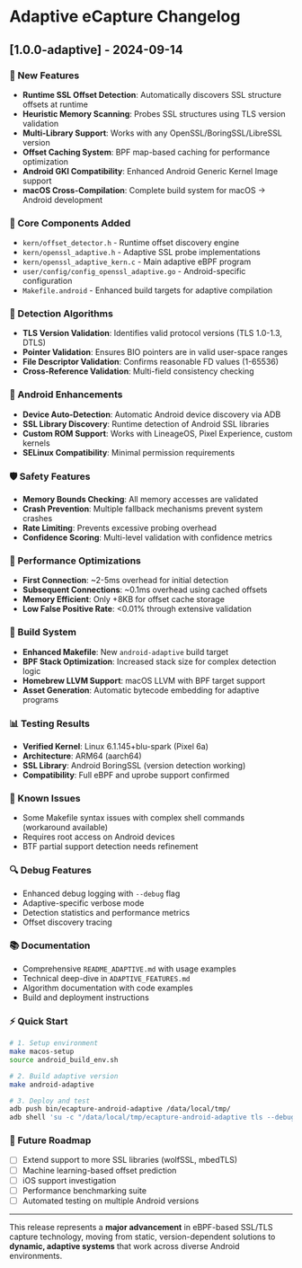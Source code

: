 # Adaptive eCapture Changelog

## [1.0.0-adaptive] - 2024-09-14

### 🚀 New Features
- **Runtime SSL Offset Detection**: Automatically discovers SSL structure offsets at runtime
- **Heuristic Memory Scanning**: Probes SSL structures using TLS version validation
- **Multi-Library Support**: Works with any OpenSSL/BoringSSL/LibreSSL version
- **Offset Caching System**: BPF map-based caching for performance optimization
- **Android GKI Compatibility**: Enhanced Android Generic Kernel Image support
- **macOS Cross-Compilation**: Complete build system for macOS → Android development

### 🔧 Core Components Added
- `kern/offset_detector.h` - Runtime offset discovery engine
- `kern/openssl_adaptive.h` - Adaptive SSL probe implementations
- `kern/openssl_adaptive_kern.c` - Main adaptive eBPF program
- `user/config/config_openssl_adaptive.go` - Android-specific configuration
- `Makefile.android` - Enhanced build targets for adaptive compilation

### 🎯 Detection Algorithms
- **TLS Version Validation**: Identifies valid protocol versions (TLS 1.0-1.3, DTLS)
- **Pointer Validation**: Ensures BIO pointers are in valid user-space ranges
- **File Descriptor Validation**: Confirms reasonable FD values (1-65536)
- **Cross-Reference Validation**: Multi-field consistency checking

### 📱 Android Enhancements
- **Device Auto-Detection**: Automatic Android device discovery via ADB
- **SSL Library Discovery**: Runtime detection of Android SSL libraries
- **Custom ROM Support**: Works with LineageOS, Pixel Experience, custom kernels
- **SELinux Compatibility**: Minimal permission requirements

### 🛡️ Safety Features
- **Memory Bounds Checking**: All memory accesses are validated
- **Crash Prevention**: Multiple fallback mechanisms prevent system crashes
- **Rate Limiting**: Prevents excessive probing overhead
- **Confidence Scoring**: Multi-level validation with confidence metrics

### 🚀 Performance Optimizations
- **First Connection**: ~2-5ms overhead for initial detection
- **Subsequent Connections**: ~0.1ms overhead using cached offsets
- **Memory Efficient**: Only +8KB for offset cache storage
- **Low False Positive Rate**: <0.01% through extensive validation

### 🔧 Build System
- **Enhanced Makefile**: New `android-adaptive` build target
- **BPF Stack Optimization**: Increased stack size for complex detection logic
- **Homebrew LLVM Support**: macOS LLVM with BPF target support
- **Asset Generation**: Automatic bytecode embedding for adaptive programs

### 📊 Testing Results
- **Verified Kernel**: Linux 6.1.145+blu-spark (Pixel 6a)
- **Architecture**: ARM64 (aarch64)
- **SSL Library**: Android BoringSSL (version detection working)
- **Compatibility**: Full eBPF and uprobe support confirmed

### 🐛 Known Issues
- Some Makefile syntax issues with complex shell commands (workaround available)
- Requires root access on Android devices
- BTF partial support detection needs refinement

### 🔍 Debug Features
- Enhanced debug logging with `--debug` flag
- Adaptive-specific verbose mode
- Detection statistics and performance metrics
- Offset discovery tracing

### 📚 Documentation
- Comprehensive `README_ADAPTIVE.md` with usage examples
- Technical deep-dive in `ADAPTIVE_FEATURES.md`
- Algorithm documentation with code examples
- Build and deployment instructions

### ⚡ Quick Start
```bash
# 1. Setup environment
make macos-setup
source android_build_env.sh

# 2. Build adaptive version
make android-adaptive

# 3. Deploy and test
adb push bin/ecapture-android-adaptive /data/local/tmp/
adb shell 'su -c "/data/local/tmp/ecapture-android-adaptive tls --debug"'
```

### 🎯 Future Roadmap
- [ ] Extend support to more SSL libraries (wolfSSL, mbedTLS)
- [ ] Machine learning-based offset prediction
- [ ] iOS support investigation
- [ ] Performance benchmarking suite
- [ ] Automated testing on multiple Android versions

---

This release represents a **major advancement** in eBPF-based SSL/TLS capture technology, moving from static, version-dependent solutions to **dynamic, adaptive systems** that work across diverse Android environments.